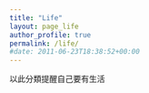 ```yaml
---
title: "Life"
layout: page_life
author_profile: true
permalink: /life/
#date: 2011-06-23T18:38:52+00:00
---
```

以此分類提醒自己要有生活